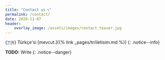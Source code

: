 ```yaml
---
title: "Contact us 📞"
permalink: /contact/
date: 2020-11-07
header:
    overlay_image: /assets/images/contact_teaser.jpg
---
```


(🇹🇷) Türkçe'si [mevcut.]({% link _pages/tr/iletisim.md %})
{: .notice--info}

**TODO:** Write
{: .notice--danger}
